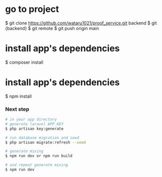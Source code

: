 # go to project
$ git clone https://github.com/wataru1021/proof_service.git backend
$ git {backend}
$ git remote
$ git push origin main

# install app's dependencies
$ composer install

# install app's dependencies
$ npm install

### Next step

``` bash
# in your app directory
# generate laravel APP_KEY
$ php artisan key:generate

# run database migration and seed
$ php artisan migrate:refresh --seed

# generate mixing
$ npm run dev or npm run build

# and repeat generate mixing
$ npm run dev
